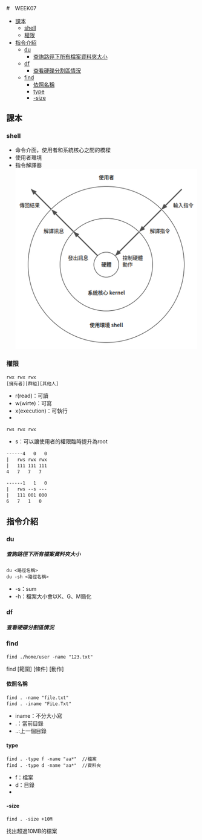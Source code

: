 #　WEEK07

- [課本](#課本)
  - [shell](#shell)
  - [權限](#權限)
- [指令介紹](#指令介紹)
  - [du](#du)
      - [查詢路徑下所有檔案資料夾大小](#查詢路徑下所有檔案資料夾大小)
  - [df](#df)
      - [查看硬碟分割區情況](#查看硬碟分割區情況)
  - [find](#find)
    - [依照名稱](#依照名稱)
    - [type](#type)
    - [-size](#-size)


## 課本
### shell
- 命令介面，使用者和系統核心之間的橋樑
- 使用者環境
- 指令解譯器
![shell](pic\shell.png)

### 權限
```
rwx rwx rwx
[擁有者][群組][其他人]
```
- r(read)：可讀
- w(wirte)：可寫
- x(execution)：可執行
- 
```
rws rwx rwx
```
- s：可以讓使用者的權限臨時提升為root

```
------4   0   0
|   rws rwx rwx
|   111 111 111
4   7   7   7
```
```
------1   1   0
|   rws --s ---
|   111 001 000
6   7   1   0
```

## 指令介紹

### du
##### 查詢路徑下所有檔案資料夾大小
```
du <路徑名稱>
du -sh <路徑名稱>
```
- -s：sum
- -h：檔案大小會以K、G、M簡化

### df
##### 查看硬碟分割區情況

### find
```
find ./home/user -name "123.txt"
```
find [範圍] [條件] [動作]

#### 依照名稱
```
find . -name "file.txt"
find . -iname "FiLe.Txt"
```
- iname：不分大小寫
- .：當前目錄
- ..:上一個目錄
  
#### type   
```
find . -type f -name "aa*"  //檔案
find . -type d -name "aa*"  //資料夾
```
- f：檔案
- d：目錄
- 
#### -size
```
find . -size +10M
```
找出超過10MB的檔案
















































































































































































































